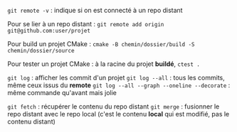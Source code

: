 `git remote -v` : indique si on est connecté à un repo distant

Pour se lier à un repo distant : `git remote add origin git@github.com:user/projet`

Pour build un projet CMake : `cmake -B chemin/dossier/build -S chemin/dossier/source`

Pour tester un projet CMake : à la racine du projet __buildé__, `ctest .`

`git log` : afficher les commit d'un projet
`git log --all` : tous les commits, même ceux issus du __remote__
`git log --all --graph --oneline --decorate` : même commande qu'avant mais jolie

`git fetch` : récupérer le contenu du repo distant
`git merge` : fusionner le repo distant avec le repo local (c'est le contenu __local__ qui est modifié, pas le contenu distant)
